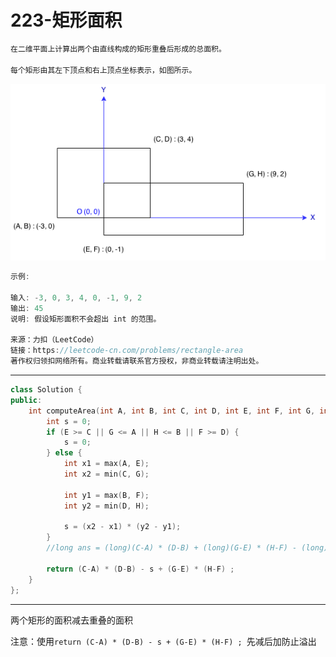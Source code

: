 # 223-矩形面积

```c++
在二维平面上计算出两个由直线构成的矩形重叠后形成的总面积。

每个矩形由其左下顶点和右上顶点坐标表示，如图所示。
```

![a](./rectangle_area.png)

```c++
示例:

输入: -3, 0, 3, 4, 0, -1, 9, 2
输出: 45
说明: 假设矩形面积不会超出 int 的范围。

来源：力扣（LeetCode）
链接：https://leetcode-cn.com/problems/rectangle-area
著作权归领扣网络所有。商业转载请联系官方授权，非商业转载请注明出处。
```

---

```c++
class Solution {
public:
    int computeArea(int A, int B, int C, int D, int E, int F, int G, int H) {
        int s = 0;
        if (E >= C || G <= A || H <= B || F >= D) {
            s = 0;
        } else {
            int x1 = max(A, E);
            int x2 = min(C, G);
        
            int y1 = max(B, F);
            int y2 = min(D, H);
        
            s = (x2 - x1) * (y2 - y1);
        }
        //long ans = (long)(C-A) * (D-B) + (long)(G-E) * (H-F) - (long)s;
        
        return (C-A) * (D-B) - s + (G-E) * (H-F) ;
    }
};
```

---

两个矩形的面积减去重叠的面积

注意：使用`return (C-A) * (D-B) - s + (G-E) * (H-F) ; `先减后加防止溢出


